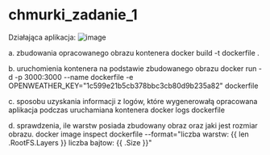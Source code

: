 # chmurki_zadanie_1
Działająca aplikacja:
![image](https://github.com/user-attachments/assets/1685e451-cced-441f-a723-85da8cbe5a04)

a. zbudowania opracowanego obrazu kontenera
docker build -t dockerfile .

b. uruchomienia kontenera na podstawie zbudowanego obrazu
docker run -d -p 3000:3000 --name dockerfile -e OPENWEATHER_KEY="1c599e21b5cb378bbc3cb80d9b235a82" dockerfile

c. sposobu uzyskania informacji z logów, które wygenerowałą opracowana aplikacja podczas uruchamiana kontenera
docker logs dockerfile

d. sprawdzenia, ile warstw posiada zbudowany obraz oraz jaki jest rozmiar obrazu.
docker image inspect dockerfile --format="liczba warstw: {{ len .RootFS.Layers }} liczba bajtow: {{ .Size }}"
